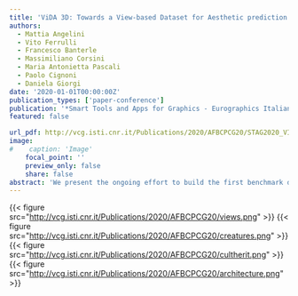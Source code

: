 ```yaml
---
title: 'ViDA 3D: Towards a View-based Dataset for Aesthetic prediction on 3D models'
authors:
  - Mattia Angelini
  - Vito Ferrulli
  - Francesco Banterle
  - Massimiliano Corsini
  - Maria Antonietta Pascali
  - Paolo Cignoni
  - Daniela Giorgi
date: '2020-01-01T00:00:00Z'
publication_types: ['paper-conference']
publication: '*Smart Tools and Apps for Graphics - Eurographics Italian Chapter Conference*'
featured: false

url_pdf: http://vcg.isti.cnr.it/Publications/2020/AFBCPCG20/STAG2020_VIDA3D_preprint.pdf
image:
#    caption: 'Image'
    focal_point: ''
    preview_only: false
    share: false
abstract: 'We present the ongoing effort to build the first benchmark dataset for aestethic prediction on 3D models. The dataset is built on top of Sketchfab,  a popular platform for 3D content sharing. In our dataset, the visual 3D content is aligned with aesthetics-related metadata: each 3D model is associated with a number  of snapshots taken from different camera positions, the number of times the model has been viewed in-between its upload and its retrieval, the number of likes the model got,  and the tags and comments received from users. The metadata provide precious supervisory information for data-driven research on 3D visual attractiveness and preference prediction.  The paper contribution is twofold. First, we introduce an interactive platform for visualizing data about Sketchfab. We report a detailed qualitative and quantitative analysis  of numerical scores (views and likes collected by 3D models) and textual information (tags and comments) for different 3D object categories.  The analysis of the content of Sketchfab provided us the base for selecting a reasoned subset of annotated models. The second contribution is  the first version of the ViDA 3D dataset, which contains the full set of content required for data-driven approaches to 3D aesthetic analysis.  While similar datasets are available for images, to our knowledge this is the first attempt to create a benchmark for aestethic prediction for 3D models.  We believe our dataset can be a great resource to boost research on this hot and far-from-solved problem.'
---
```

{{< figure src="http://vcg.isti.cnr.it/Publications/2020/AFBCPCG20/views.png" >}}
{{< figure src="http://vcg.isti.cnr.it/Publications/2020/AFBCPCG20/creatures.png" >}}
{{< figure src="http://vcg.isti.cnr.it/Publications/2020/AFBCPCG20/cultherit.png" >}}
{{< figure src="http://vcg.isti.cnr.it/Publications/2020/AFBCPCG20/architecture.png" >}}
